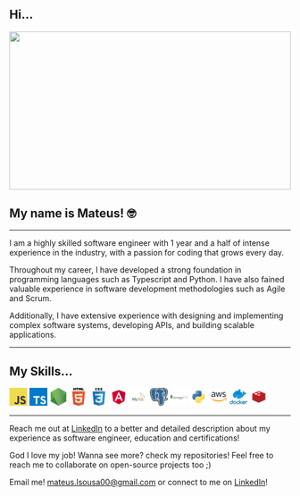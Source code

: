 ## Hi...

<div style="position: relative; padding-bottom: 56.25%; height: 0;">
  <img src="https://media3.giphy.com/media/v1.Y2lkPTc5MGI3NjExYWU1Zjk5YmZhODliNDg1OThjMDM2YzI3YjljMDM1NWJmZDIwODNkNSZlcD12MV9pbnRlcm5hbF9naWZzX2dpZklkJmN0PWc/qgQUggAC3Pfv687qPC/giphy.gif" width="100%" height="100%" style="position: absolute; top: 0; left: 0; border: none;" allowfullscreen="true" frameborder="0">
</div>

## My name is Mateus! 🤓

-----

I am  a highly skilled software engineer with 1 year and a half of intense experience in the industry, with a passion for coding that grows every day.

Throughout my career, I have developed a strong foundation in programming languages such as Typescript and Python. I have also fained valuable experience in software development methodologies such as Agile and Scrum. 

Additionally, I have extensive experience with designing and implementing complex software systems, developing APIs, and building scalable applications.

----

## My Skills...

<code><img height="32" src="https://raw.githubusercontent.com/github/explore/80688e429a7d4ef2fca1e82350fe8e3517d3494d/topics/javascript/javascript.png" alt="Javascript"/></code>
<code><img height="32" src="https://raw.githubusercontent.com/github/explore/80688e429a7d4ef2fca1e82350fe8e3517d3494d/topics/typescript/typescript.png" alt="Typescript"/></code>
<code><img height="32" src="https://raw.githubusercontent.com/github/explore/80688e429a7d4ef2fca1e82350fe8e3517d3494d/topics/nodejs/nodejs.png" alt="Nodejs"/></code>
<code><img height="32" src="https://raw.githubusercontent.com/github/explore/80688e429a7d4ef2fca1e82350fe8e3517d3494d/topics/html/html.png" alt="HTML5"/></code>
<code><img height="32" src="https://raw.githubusercontent.com/github/explore/80688e429a7d4ef2fca1e82350fe8e3517d3494d/topics/css/css.png" alt="CSS"/></code>
<code><img height="32" src="https://raw.githubusercontent.com/github/explore/80688e429a7d4ef2fca1e82350fe8e3517d3494d/topics/angular/angular.png" alt="Angular"/></code>
<code><img height="32" src="https://raw.githubusercontent.com/github/explore/80688e429a7d4ef2fca1e82350fe8e3517d3494d/topics/mysql/mysql.png" alt="MySQL"/></code>
<code><img height="32" src="https://raw.githubusercontent.com/github/explore/80688e429a7d4ef2fca1e82350fe8e3517d3494d/topics/postgresql/postgresql.png" alt="PostegreSQL"/></code>
<code><img height="32" src="https://raw.githubusercontent.com/github/explore/80688e429a7d4ef2fca1e82350fe8e3517d3494d/topics/mongodb/mongodb.png" alt="MongoDB"/></code>
<code><img height="32" src="https://github.com/github/explore/blob/80688e429a7d4ef2fca1e82350fe8e3517d3494d/topics/python/python.png?raw=true" alt="Python"/></code>
<code><img height="32" src="https://github.com/github/explore/blob/80688e429a7d4ef2fca1e82350fe8e3517d3494d/topics/aws/aws.png?raw=true" alt="AWS"/></code>
<code><img height="32" src="https://github.com/github/explore/blob/80688e429a7d4ef2fca1e82350fe8e3517d3494d/topics/docker/docker.png?raw=true" alt="Docker"/></code>
<code><img height="32" src="https://github.com/github/explore/blob/80688e429a7d4ef2fca1e82350fe8e3517d3494d/topics/redis/redis.png?raw=true" alt="Redis"/></code>


----

Reach me out at [LinkedIn](https://www.linkedin.com/in/mateussousa00/) to a better and detailed description about my experience as software engineer, education and certifications!

God I love my job! Wanna see more? check my repositories! Feel free to reach me to collaborate on open-source projects too ;)

Email me! [mateus.lsousa00@gmail.com](https://criarmeulink.com.br/u/1661868734)
or connect to me on [LinkedIn](https://www.linkedin.com/in/mateussousa00/)!
